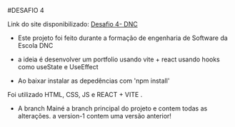 
#DESAFIO 4

Link do site disponibilizado: [Desafio 4- DNC](hhttps://portfolio-react-vite-wheat.vercel.app/) 

* Este projeto foi feito durante a formação de engenharia de Software da Escola DNC

* a ideia é desenvolver um portfolio usando vite + react  usando hooks como useState e UseEffect

* Ao baixar instalar as depedências com 'npm install'

Foi utilizado HTML, CSS, JS e REACT + VITE .


- A branch Mainé a branch principal do projeto e contem todas as alterações. a version-1 contem uma versão anterior! 
